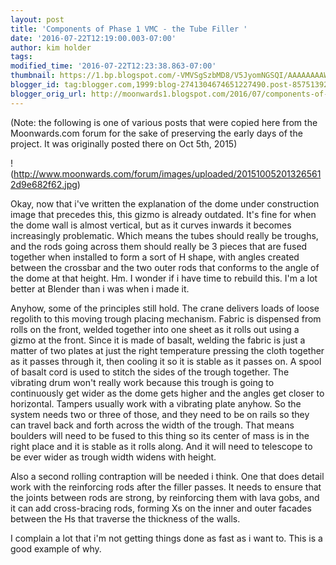 ```yaml
---
layout: post
title: 'Components of Phase 1 VMC - the Tube Filler '
date: '2016-07-22T12:19:00.003-07:00'
author: kim holder
tags:
modified_time: '2016-07-22T12:23:38.863-07:00'
thumbnail: https://1.bp.blogspot.com/-VMVSgSzbMD8/V5JyomNGSQI/AAAAAAAAWF8/97gYSBb4G3sVMgPg4V8ehJIwkZ-3qzqAgCK4B/s72-c/201510052013265612d9e682f62.jpg
blogger_id: tag:blogger.com,1999:blog-2741304674651227490.post-8575139263570810415
blogger_orig_url: http://moonwards1.blogspot.com/2016/07/components-of-phase-1-vmc-tube-filler.html
---
```


(Note: the following is one of various posts that were copied here from the Moonwards.com forum for the sake of preserving the early days of the project. It was originally posted there on Oct 5th, 2015)

!(http://www.moonwards.com/forum/images/uploaded/201510052013265612d9e682f62.jpg)

Okay, now that i've written the explanation of the dome under construction image that precedes this, this gizmo is already outdated. It's fine for when the dome wall is almost vertical, but as it curves inwards it becomes increasingly problematic. Which means the tubes should really be troughs, and the rods going across them should really be 3 pieces that are fused together when installed to form a sort of H shape, with angles created between the crossbar and the two outer rods that conforms to the angle of the dome at that height. Hm. I wonder if i have time to rebuild this. I'm a lot better at Blender than i was when i made it.

Anyhow, some of the principles still hold. The crane delivers loads of loose regolith to this moving trough placing mechanism. Fabric is dispensed from rolls on the front, welded together into one sheet as it rolls out using a gizmo at the front. Since it is made of basalt, welding the fabric is just a matter of two plates at just the right temperature pressing the cloth together as it passes through it, then cooling it so it is stable as it passes on. A spool of basalt cord is used to stitch the sides of the trough together. The vibrating drum won't really work because this trough is going to continuously get wider as the dome gets higher and the angles get closer to horizontal. Tampers usually work with a vibrating plate anyhow. So the system needs two or three of those, and they need to be on rails so they can travel back and forth across the width of the trough. That means boulders will need to be fused to this thing so its center of mass is in the right place and it is stable as it rolls along. And it will need to telescope to be ever wider as trough width widens with height.

Also a second rolling contraption will be needed i think. One that does detail work with the reinforcing rods after the filler passes. It needs to ensure that the joints between rods are strong, by reinforcing them with lava gobs, and it can add cross-bracing rods, forming Xs on the inner and outer facades between the Hs that traverse the thickness of the walls.

I complain a lot that i'm not getting things done as fast as i want to. This is a good example of why.
